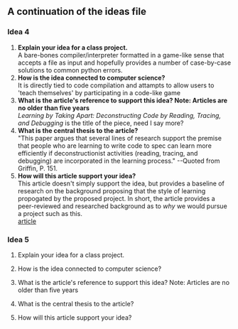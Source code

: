 ## A continuation of the ideas file
### Idea 4
1. **Explain your idea for a class project.**  
A bare-bones compiler/interpreter formatted in a game-like sense that accepts a file as input and hopefully provides a number of case-by-case solutions to common python errors.
2. **How is the idea connected to computer science?**  
It is directly tied to code compilation and attampts to allow users to 'teach themselves' by participating in a code-like game
3. **What is the article's reference to support this idea? Note: Articles are no older than five years**  
_Learning by Taking Apart: Deconstructing Code by Reading, Tracing, and Debugging_ is the title of the piece, need I say more?
4. **What is the central thesis to the article?**  
"This paper argues that several lines of research support the premise that people who are learning to write code to spec can learn more efficiently if deconstructionist activities (reading, tracing, and debugging) are incorporated in the learning process." --Quoted from Griffin, P. 151.
5. **How will this article support your idea?**  
This article doesn't simply support the idea, but provides a baseline of research on the background proposing that the style of learning propogated by the proposed project. In short, the article provides a peer-reviewed and researched background as to _why_ we would pursue a project such as this.  
[article](http://delivery.acm.org/10.1145/2980000/2978231/p148-griffin.pdf?ip=141.195.69.30&id=2978231&acc=ACTIVE%20SERVICE&key=A792924B58C015C1%2E8BFE97D7B60D9F36%2E4D4702B0C3E38B35%2E4D4702B0C3E38B35&__acm__=1540952916_985f5fe5bd3d0a94806a242db35ab67a)

### Idea 5
1) Explain your idea for a class project.

2) How is the idea connected to computer science?

3) What is the article's reference to support this idea? Note: Articles are no older than five years

4) What is the central thesis to the article?

5) How will this article support your idea?
